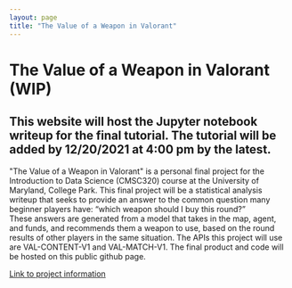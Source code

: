 ```yaml
---
layout: page
title: "The Value of a Weapon in Valorant"
---
```

<html><h1>The Value of a Weapon in Valorant (WIP)</h1>

<h2> This website will host the Jupyter notebook writeup for the final tutorial. The tutorial will be added by 12/20/2021 at 4:00 pm by the latest. </h2>

<p>"The Value of a Weapon in Valorant" is a personal final project for the Introduction to Data Science (CMSC320) course at the University of Maryland, College Park. This final project will be a statistical analysis writeup that seeks to provide an answer to the common question many beginner players have: “which weapon should I buy this round?” <br> 
These answers are generated from a model that takes in the map, agent, and funds, and recommends them a weapon to use, based on the round results of other players in the same situation. The APIs this project will use are VAL-CONTENT-V1 and VAL-MATCH-V1. The final product and code will be hosted on this public github page.</p>

<p><a href="https://cmsc320.github.io/files/cmsc320_f2021_final_rubric.pdf">Link to project information</a></p></html>
